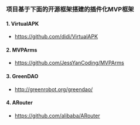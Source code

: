 
###  项目基于下面的开源框架搭建的插件化MVP框架

####  1. VirtualAPK
- https://github.com/didi/VirtualAPK

####  2. MVPArms
- https://github.com/JessYanCoding/MVPArms

####  3. GreenDAO
- http://greenrobot.org/greendao/

####  4. ARouter
- https://github.com/alibaba/ARouter

